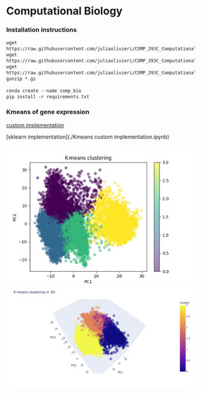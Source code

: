 # Computational Biology
### Installation instructions
```shell
wget https://raw.githubusercontent.com/juliaolivieri/COMP_293C_Computational_Biology/main/project/clustering/gene_expression.csv.gz
wget https://raw.githubusercontent.com/juliaolivieri/COMP_293C_Computational_Biology/main/project/clustering/cell_types.txt
wget https://raw.githubusercontent.com/juliaolivieri/COMP_293C_Computational_Biology/main/project/clustering/gene_names.txt
gunzip *.gz

conda create --name comp_bio   
pip install -r requirements.txt
```

### Kmeans of gene expression

[custom implementation](./clustering_using_sklearn.ipynb)

[sklearn implementation](./Kmeans custom implementation.ipynb)

![clustering](clustering.png)
![Result](result.png)
